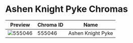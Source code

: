 # Ashen Knight Pyke Chromas

| Preview | Chroma ID | Name |
|---------|-----------|------|
| ![555046](https://raw.communitydragon.org/latest/plugins/rcp-be-lol-game-data/global/default/v1/champion-chroma-images/555/555046.png) | 555046 | Ashen Knight Pyke |